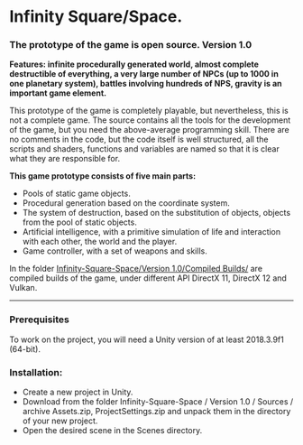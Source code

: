 # Infinity Square/Space.
### The prototype of the game is open source. Version 1.0

**Features: infinite procedurally generated world, almost complete destructible of everything, a very large number of NPCs (up to 1000 in one planetary system), battles involving hundreds of NPS, gravity is an important game element.**

This prototype of the game is completely playable, but nevertheless, this is not a complete game.
The source contains all the tools for the development of the game, but you need the above-average programming skill. There are no comments in the code, but the code itself is well structured, all the scripts and shaders, functions and variables are named so that it is clear what they are responsible for.

**This game prototype consists of five main parts:**
- Pools of static game objects.
- Procedural generation based on the coordinate system.
- The system of destruction, based on the substitution of objects, objects from the pool of static objects.
- Artificial intelligence, with a primitive simulation of life and interaction with each other, the world and the player.
- Game controller, with a set of weapons and skills.

In the folder [Infinity-Square-Space/Version 1.0/Compiled Builds/](https://github.com/nvjob/Infinity-Square-Space/tree/master/Version%201.0/Compiled%20Builds) are compiled builds of the game, under different API DirectX 11, DirectX 12 and Vulkan.

------------------------------------

### Prerequisites

To work on the project, you will need a Unity version of at least 2018.3.9f1 (64-bit).

### Installation:
- Create a new project in Unity.
- Download from the folder Infinity-Square-Space / Version 1.0 / Sources / archive Assets.zip, ProjectSettings.zip and unpack them in the directory of your new project.
- Open the desired scene in the Scenes directory.
